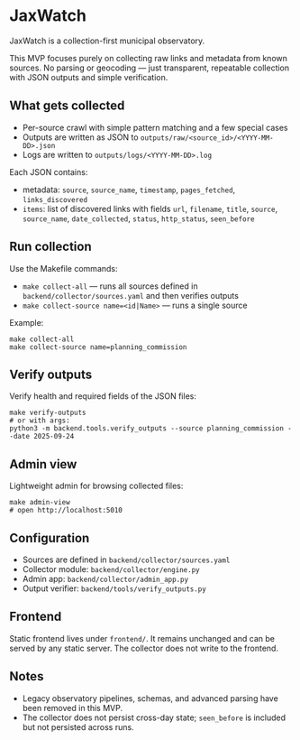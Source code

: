 # JaxWatch

JaxWatch is a collection-first municipal observatory.

This MVP focuses purely on collecting raw links and metadata from known sources. No parsing or geocoding — just transparent, repeatable collection with JSON outputs and simple verification.

## What gets collected
- Per-source crawl with simple pattern matching and a few special cases
- Outputs are written as JSON to `outputs/raw/<source_id>/<YYYY-MM-DD>.json`
- Logs are written to `outputs/logs/<YYYY-MM-DD>.log`

Each JSON contains:
- metadata: `source`, `source_name`, `timestamp`, `pages_fetched`, `links_discovered`
- `items`: list of discovered links with fields `url`, `filename`, `title`, `source`, `source_name`, `date_collected`, `status`, `http_status`, `seen_before`

## Run collection

Use the Makefile commands:

- `make collect-all` — runs all sources defined in `backend/collector/sources.yaml` and then verifies outputs
- `make collect-source name=<id|Name>` — runs a single source

Example:
```
make collect-all
make collect-source name=planning_commission
```

## Verify outputs

Verify health and required fields of the JSON files:
```
make verify-outputs
# or with args:
python3 -m backend.tools.verify_outputs --source planning_commission --date 2025-09-24
```

## Admin view

Lightweight admin for browsing collected files:
```
make admin-view
# open http://localhost:5010
```

## Configuration

- Sources are defined in `backend/collector/sources.yaml`
- Collector module: `backend/collector/engine.py`
- Admin app: `backend/collector/admin_app.py`
- Output verifier: `backend/tools/verify_outputs.py`

## Frontend

Static frontend lives under `frontend/`. It remains unchanged and can be served by any static server. The collector does not write to the frontend.

## Notes

- Legacy observatory pipelines, schemas, and advanced parsing have been removed in this MVP.
- The collector does not persist cross-day state; `seen_before` is included but not persisted across runs.
